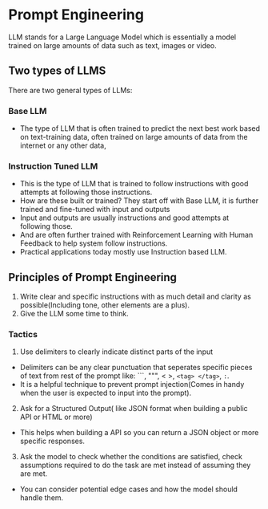 # Prompt Engineering

LLM stands for a Large Language Model which is essentially a model trained on large amounts of data such as text, images or video.

## Two types of LLMS
There are two general types of LLMs:
### Base LLM
- The type of LLM that is often trained to predict the next best work based on text-training data, often trained on large amounts of data from the internet or any other data,

### Instruction Tuned LLM
- This is the type of LLM that is trained to follow instructions with good attempts at following those instructions.
- How are these built or trained? They start off with Base LLM, it is further trained and fine-tuned with input and outputs
- Input and outputs are usually instructions and good attempts at following those.
- And are often further trained with Reinforcement Learning with Human Feedback to help system follow instructions.
- Practical applications today mostly use Instruction based LLM.

## Principles of Prompt Engineering
1. Write clear and specific instructions with as much detail and clarity as possible(Including tone, other elements are a plus).
2. Give the LLM some time to think.

### Tactics
1. Use delimiters to clearly indicate distinct parts of the input
  - Delimiters can be any clear punctuation that seperates specific pieces of text from rest of the prompt like: ```, """, < >, `<tag> </tag>`, `:`.
  - It is a helpful technique to prevent prompt injection(Comes in handy when the user is expected to input into the prompt).
2. Ask for a Structured Output( like JSON format when building a public API or HTML or more)
  - This helps when building a API so you can return a JSON object or more specific responses.
3. Ask the model to check whether the conditions are satisfied, check assumptions required to do the task are met instead of assuming they are met.
  - You can consider potential edge cases and how the model should handle them.
